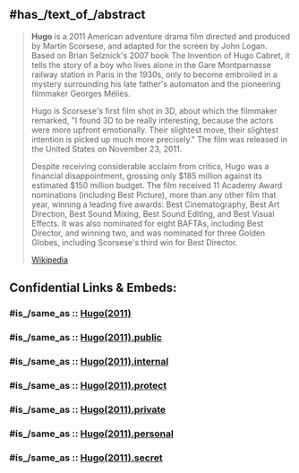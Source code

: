 

## #has_/text_of_/abstract 

> **Hugo** is a 2011 American adventure drama film directed and produced by Martin Scorsese, and adapted for the screen by John Logan. Based on Brian Selznick's 2007 book The Invention of Hugo Cabret, it tells the story of a boy who lives alone in the Gare Montparnasse railway station in Paris in the 1930s, only to become embroiled in a mystery surrounding his late father's automaton and the pioneering filmmaker Georges Méliès.
>
> Hugo is Scorsese's first film shot in 3D, about which the filmmaker remarked, "I found 3D to be really interesting, because the actors were more upfront emotionally. Their slightest move, their slightest intention is picked up much more precisely." The film was released in the United States on November 23, 2011.
>
> Despite receiving considerable acclaim from critics, Hugo was a financial disappointment, grossing only $185 million against its estimated $150 million budget. The film received 11 Academy Award nominations (including Best Picture), more than any other film that year, winning a leading five awards: Best Cinematography, Best Art Direction, Best Sound Mixing, Best Sound Editing, and Best Visual Effects. It was also nominated for eight BAFTAs, including Best Director, and winning two, and was nominated for three Golden Globes, including Scorsese's third win for Best Director.
>
> [Wikipedia](https://en.wikipedia.org/wiki/Hugo%20(film))


## Confidential Links & Embeds: 

### #is_/same_as :: [Hugo(2011)](/_Standards/Society/Communication/Media/Movie/Movie-Genre/Steampunk/Hugo(2011).md) 

### #is_/same_as :: [Hugo(2011).public](/_public/Society/Communication/Media/Movie/Movie-Genre/Steampunk/Hugo(2011).public.md) 

### #is_/same_as :: [Hugo(2011).internal](/_internal/Society/Communication/Media/Movie/Movie-Genre/Steampunk/Hugo(2011).internal.md) 

### #is_/same_as :: [Hugo(2011).protect](/_protect/Society/Communication/Media/Movie/Movie-Genre/Steampunk/Hugo(2011).protect.md) 

### #is_/same_as :: [Hugo(2011).private](/_private/Society/Communication/Media/Movie/Movie-Genre/Steampunk/Hugo(2011).private.md) 

### #is_/same_as :: [Hugo(2011).personal](/_personal/Society/Communication/Media/Movie/Movie-Genre/Steampunk/Hugo(2011).personal.md) 

### #is_/same_as :: [Hugo(2011).secret](/_secret/Society/Communication/Media/Movie/Movie-Genre/Steampunk/Hugo(2011).secret.md)

